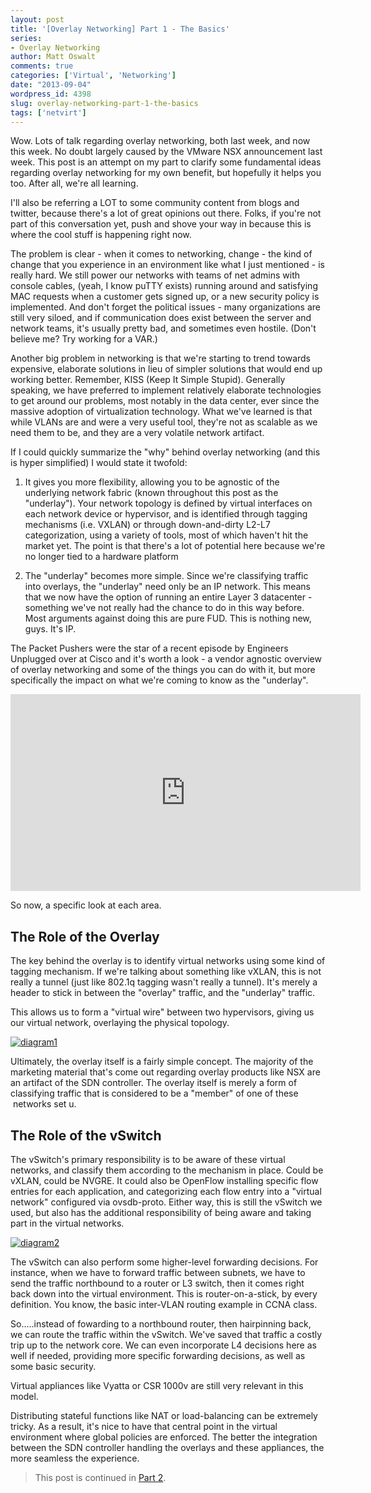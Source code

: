 ```yaml
---
layout: post
title: '[Overlay Networking] Part 1 - The Basics'
series:
- Overlay Networking
author: Matt Oswalt
comments: true
categories: ['Virtual', 'Networking']
date: "2013-09-04"
wordpress_id: 4398
slug: overlay-networking-part-1-the-basics
tags: ['netvirt']
---
```



Wow. Lots of talk regarding overlay networking, both last week, and now this week. No doubt largely caused by the VMware NSX announcement last week. This post is an attempt on my part to clarify some fundamental ideas regarding overlay networking for my own benefit, but hopefully it helps you too. After all, we're all learning.

I'll also be referring a LOT to some community content from blogs and twitter, because there's a lot of great opinions out there. Folks, if you're not part of this conversation yet, push and shove your way in because this is where the cool stuff is happening right now.

The problem is clear - when it comes to networking, change - the kind of change that you experience in an environment like what I just mentioned - is really hard. We still power our networks with teams of net admins with console cables, (yeah, I know puTTY exists) running around and satisfying MAC requests when a customer gets signed up, or a new security policy is implemented. And don't forget the political issues - many organizations are still very siloed, and if communication does exist between the server and network teams, it's usually pretty bad, and sometimes even hostile. (Don't believe me? Try working for a VAR.)

Another big problem in networking is that we're starting to trend towards expensive, elaborate solutions in lieu of simpler solutions that would end up working better. Remember, KISS (Keep It Simple Stupid). Generally speaking, we have preferred to implement relatively elaborate technologies to get around our problems, most notably in the data center, ever since the massive adoption of virtualization technology. What we've learned is that while VLANs are and were a very useful tool, they're not as scalable as we need them to be, and they are a very volatile network artifact.

If I could quickly summarize the "why" behind overlay networking (and this is hyper simplified) I would state it twofold:

  1. It gives you more flexibility, allowing you to be agnostic of the underlying network fabric (known throughout this post as the "underlay"). Your network topology is defined by virtual interfaces on each network device or hypervisor, and is identified through tagging mechanisms (i.e. VXLAN) or through down-and-dirty L2-L7 categorization, using a variety of tools, most of which haven't hit the market yet. The point is that there's a lot of potential here because we're no longer tied to a hardware platform
	
  2. The "underlay" becomes more simple. Since we're classifying traffic into overlays, the "underlay" need only be an IP network. This means that we now have the option of running an entire Layer 3 datacenter - something we've not really had the chance to do in this way before. Most arguments against doing this are pure FUD. This is nothing new, guys. It's IP.

The Packet Pushers were the star of a recent episode by Engineers Unplugged over at Cisco and it's worth a look - a vendor agnostic overview of overlay networking and some of the things you can do with it, but more specifically the impact on what we're coming to know as the "underlay".

<div style="text-align: center"><iframe width="560" height="315" src="http://www.youtube.com/embed/8MnzkwGaHpo" frameborder="0" allowfullscreen></iframe></div>

So now, a specific look at each area.

## The Role of the Overlay

The key behind the overlay is to identify virtual networks using some kind of tagging mechanism. If we're talking about something like vXLAN, this is not really a tunnel (just like 802.1q tagging wasn't really a tunnel). It's merely a header to stick in between the "overlay" traffic, and the "underlay" traffic.

This allows us to form a "virtual wire" between two hypervisors, giving us our virtual network, overlaying the physical topology.

[![diagram1](/assets/2013/09/diagram1.png)](/assets/2013/09/diagram1.png)

Ultimately, the overlay itself is a fairly simple concept. The majority of the marketing material that's come out regarding overlay products like NSX are an artifact of the SDN controller. The overlay itself is merely a form of classifying traffic that is considered to be a "member" of one of these  networks set u.

## The Role of the vSwitch

The vSwitch's primary responsibility is to be aware of these virtual networks, and classify them according to the mechanism in place. Could be vXLAN, could be NVGRE. It could also be OpenFlow installing specific flow entries for each application, and categorizing each flow entry into a "virtual network" configured via ovsdb-proto. Either way, this is still the vSwitch we used, but also has the additional responsibility of being aware and taking part in the virtual networks.

[![diagram2](/assets/2013/09/diagram2.png)](/assets/2013/09/diagram2.png)

The vSwitch can also perform some higher-level forwarding decisions. For instance, when we have to forward traffic between subnets, we have to send the traffic northbound to a router or L3 switch, then it comes right back down into the virtual environment. This is router-on-a-stick, by every definition. You know, the basic inter-VLAN routing example in CCNA class.

So.....instead of fowarding to a northbound router, then hairpinning back, we can route the traffic within the vSwitch. We've saved that traffic a costly trip up to the network core. We can even incorporate L4 decisions here as well if needed, providing more specific forwarding decisions, as well as some basic security.

Virtual appliances like Vyatta or CSR 1000v are still very relevant in this model.

Distributing stateful functions like NAT or load-balancing can be extremely tricky. As a result, it's nice to have that central point in the virtual environment where global policies are enforced. The better the integration between the SDN controller handling the overlays and these appliances, the more seamless the experience.

> This post is continued in [Part 2](https://keepingitclassless.net/2013/09/overlay-networking-part2/).

